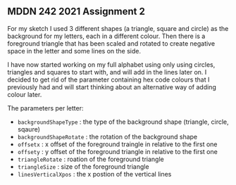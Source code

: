 ## MDDN 242 2021 Assignment 2

For my sketch I used 3 different shapes (a triangle, square and circle) as the background for my letters, each in a different colour. Then there is a foreground triangle that has been scaled and rotated to create negative space in the letter and some lines on the side. 

I have now started working on my full alphabet using only using circles, triangles and squares to start with, and will add in the lines later on. I decided to get rid of the parameter containing hex code colours that I previously had and will start thinking about an alternative way of adding colour later.


The parameters per letter:
  * `backgroundShapeType` : the type of the background shape (triangle, circle, sqaure)
  * `backgroundShapeRotate` : the rotation of the background shape
  * `offsetx` : x offset of the foreground traingle in relative to the first one
  * `offsety` : y offset of the foreground triangle in relative to the first one
  * `triangleRotate` : roation of the foreground triangle
  * `triangleSize` : size of the foreground triangle
  * `linesVerticalXpos` : the x postion of the vertical lines

